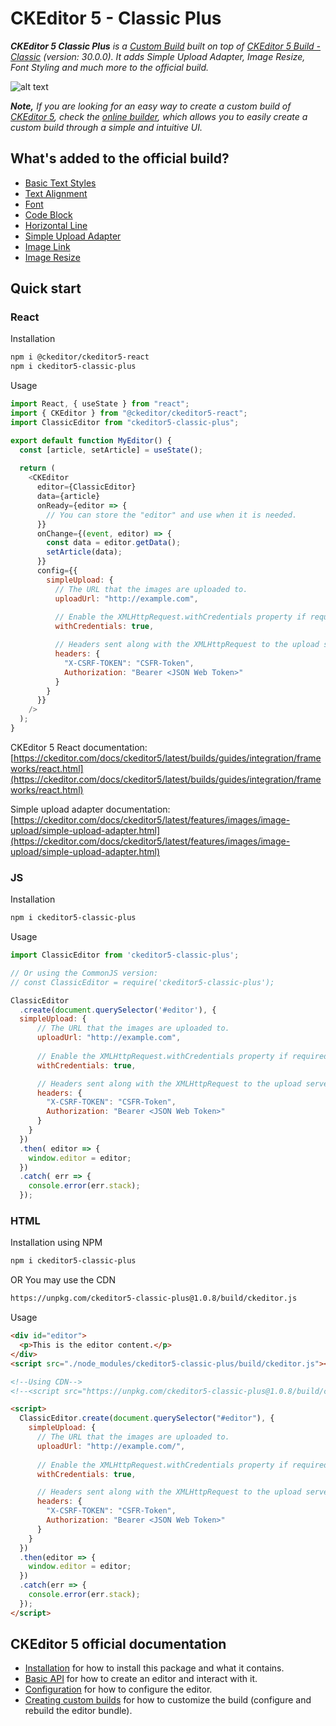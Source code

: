 # CKEditor 5 - Classic Plus

***CKEditor 5 Classic Plus** is a [Custom Build](https://ckeditor.com/docs/ckeditor5/latest/builds/guides/development/custom-builds.html) built on top of [CKEditor 5 Build - Classic](https://ckeditor.com/docs/ckeditor5/latest/builds/guides/overview.html#classic-editor) (version: 30.0.0). It adds Simple Upload Adapter, Image Resize, Font Styling and much more to the official build.*

![alt text](https://neerajdas.com/assets/images/ckeditor.png)

***Note,** If you are looking for an easy way to create a custom build of [CKEditor 5](https://ckeditor.com/), check the [online builder](https://ckeditor.com/ckeditor-5/online-builder/), which allows you to easily create a custom build through a simple and intuitive UI.*

## What's added to the official build?
- [Basic Text Styles](https://ckeditor.com/docs/ckeditor5/latest/features/basic-styles.html)
- [Text Alignment](https://ckeditor.com/docs/ckeditor5/latest/features/text-alignment.html)
- [Font](https://ckeditor.com/docs/ckeditor5/latest/features/font.html)
- [Code Block](https://ckeditor.com/docs/ckeditor5/latest/features/code-blocks.html)
- [Horizontal Line](https://ckeditor.com/docs/ckeditor5/latest/features/horizontal-line.html)
- [Simple Upload Adapter](https://ckeditor.com/docs/ckeditor5/latest/features/image-upload/simple-upload-adapter.html)
- [Image Link](https://ckeditor.com/docs/ckeditor5/latest/features/image.html#linking-images)
- [Image Resize](https://ckeditor.com/docs/ckeditor5/latest/features/image.html#resizing-images)

## Quick start

### React

Installation

```bash
npm i @ckeditor/ckeditor5-react
npm i ckeditor5-classic-plus
```

Usage

```js
import React, { useState } from "react";
import { CKEditor } from "@ckeditor/ckeditor5-react";
import ClassicEditor from "ckeditor5-classic-plus";

export default function MyEditor() {
  const [article, setArticle] = useState();
  
  return (
    <CKEditor
      editor={ClassicEditor}
      data={article}
      onReady={editor => {
        // You can store the "editor" and use when it is needed.
      }}
      onChange={(event, editor) => {
        const data = editor.getData();
        setArticle(data);
      }}
      config={{
        simpleUpload: {
          // The URL that the images are uploaded to.
          uploadUrl: "http://example.com",
          
          // Enable the XMLHttpRequest.withCredentials property if required.
          withCredentials: true,

          // Headers sent along with the XMLHttpRequest to the upload server.
          headers: {
            "X-CSRF-TOKEN": "CSFR-Token",
            Authorization: "Bearer <JSON Web Token>"
          }
        }
      }}
    />
  );
}
```

CKEditor 5 React documentation: [https://ckeditor.com/docs/ckeditor5/latest/builds/guides/integration/frameworks/react.html](https://ckeditor.com/docs/ckeditor5/latest/builds/guides/integration/frameworks/react.html)  

Simple upload adapter documentation: [https://ckeditor.com/docs/ckeditor5/latest/features/images/image-upload/simple-upload-adapter.html](https://ckeditor.com/docs/ckeditor5/latest/features/images/image-upload/simple-upload-adapter.html)

### JS

Installation

```bash
npm i ckeditor5-classic-plus
```

Usage

```js
import ClassicEditor from 'ckeditor5-classic-plus';

// Or using the CommonJS version:
// const ClassicEditor = require('ckeditor5-classic-plus');

ClassicEditor
  .create(document.querySelector('#editor'), {
  simpleUpload: {
      // The URL that the images are uploaded to.
      uploadUrl: "http://example.com",
      
      // Enable the XMLHttpRequest.withCredentials property if required.
      withCredentials: true,

      // Headers sent along with the XMLHttpRequest to the upload server.
      headers: {
        "X-CSRF-TOKEN": "CSFR-Token",
        Authorization: "Bearer <JSON Web Token>"
      }
    }
  })
  .then( editor => {
    window.editor = editor;
  })
  .catch( err => {
    console.error(err.stack);
  });
```

### HTML

Installation using NPM

```bash
npm i ckeditor5-classic-plus
```

OR You may use the CDN

```bash
https://unpkg.com/ckeditor5-classic-plus@1.0.8/build/ckeditor.js
```

Usage

```html
<div id="editor">
  <p>This is the editor content.</p>
</div>
<script src="./node_modules/ckeditor5-classic-plus/build/ckeditor.js"></script>

<!--Using CDN-->
<!--<script src="https://unpkg.com/ckeditor5-classic-plus@1.0.8/build/ckeditor.js"></script>-->

<script>
  ClassicEditor.create(document.querySelector("#editor"), {
    simpleUpload: {
      // The URL that the images are uploaded to.
      uploadUrl: "http://example.com/",
      
      // Enable the XMLHttpRequest.withCredentials property if required.
      withCredentials: true,

      // Headers sent along with the XMLHttpRequest to the upload server.
      headers: {
        "X-CSRF-TOKEN": "CSFR-Token",
        Authorization: "Bearer <JSON Web Token>"
      }
    }
  })
  .then(editor => {
    window.editor = editor;
  })
  .catch(err => {
    console.error(err.stack);
  });
</script>
```

## CKEditor 5 official documentation
* [Installation](https://ckeditor.com/docs/ckeditor5/latest/builds/guides/integration/installation.html) for how to install this package and what it contains.
* [Basic API](https://ckeditor.com/docs/ckeditor5/latest/builds/guides/integration/basic-api.html) for how to create an editor and interact with it.
* [Configuration](https://ckeditor.com/docs/ckeditor5/latest/builds/guides/integration/configuration.html) for how to configure the editor.
* [Creating custom builds](https://ckeditor.com/docs/ckeditor5/latest/builds/guides/development/custom-builds.html) for how to customize the build (configure and rebuild the editor bundle).
